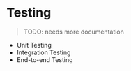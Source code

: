 # Testing

> TODO: needs more documentation

- Unit Testing
- Integration Testing
- End-to-end Testing
